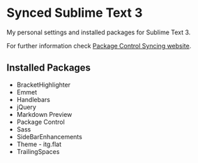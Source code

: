 # Synced Sublime Text 3

My personal settings and installed packages for Sublime Text 3.

For further information check [Package Control Syncing website](https://packagecontrol.io/docs/syncing).

## Installed Packages
- BracketHighlighter
- Emmet
- Handlebars
- jQuery
- Markdown Preview
- Package Control
- Sass
- SideBarEnhancements
- Theme - itg.flat
- TrailingSpaces